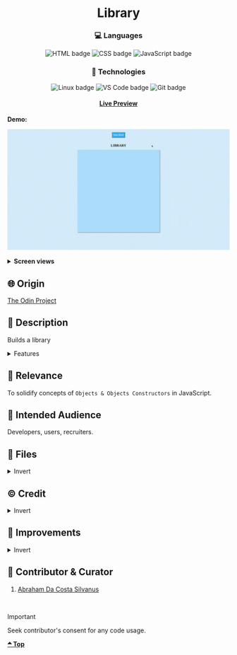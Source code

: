 <div align='center'>

# Library
</div>
<div align='center'>
    <h3>💻 Languages</h3>
    <img src="https://img.shields.io/badge/HTML5-E34F26?style=for-the-badge&logo=html5&logoColor=white" alt="HTML badge">
    <img src="https://img.shields.io/badge/CSS3-1572B6?style=for-the-badge&logo=css3&logoColor=white" alt="CSS badge">
    <img src="https://img.shields.io/badge/JavaScript-F7DF1E?style=for-the-badge&logo=javascript&logoColor=black" alt="JavaScript badge">
    <h3>🔧 Technologies</h3>
    <img src="https://img.shields.io/badge/Linux-FCC624?style=for-the-badge&logo=linux&logoColor=black" alt="Linux badge">
    <img src="https://img.shields.io/badge/VS_Code-007ACC?style=for-the-badge&logo=visual-studio-code&logoColor=white" alt="VS Code badge">
    <img src="https://img.shields.io/badge/Git-F05032?style=for-the-badge&logo=git&logoColor=white" alt="Git badge">
    <h4><a href="https://asdacosta.github.io/library/">Live Preview</a></h4>
</div>

**Demo:**

![Live Demo](./readme-assets/library-demo.gif)

<details>

**<summary>Screen views</summary>**

**Desktop View:**

<img src="./readme-assets/desktop.png" alt="desktop view">
<br>

**Mobile View:**

</details>

## 🌐 Origin
[The Odin Project](https://www.theodinproject.com/)

## 📝 Description
Builds a library

<details>
<summary>Features</summary>

* Adds only non-empty valid books to the library.
* Library takes a maximum of nine books.
* Delete a book from the library with `Clear` button.
* Alternate a given book as 'Read' or 'Not read' with `Flip` button.
* Validates all inputs

</details>

## 🎯 Relevance
To solidify concepts of `Objects & Objects Constructors` in JavaScript. 

## 👥 Intended Audience
Developers, users, recruiters.

## 📂 Files
<details>
<summary>Invert</summary>

| File | Description |
| - | - |
|`src/*`| Source files that are bundled into the output directory `dist/`.|
|`src/index.js`| The main JavaScript entry point that bundling begins.|
|`dist/*`| Output files from bundling of files in directory `src/`.|
|`dist/main.js`| Main JavaScript output file that contains the bundled JavaScript code. Code is minified and optimized for deployment (Due to mode set to production in webpack config). |
|`package*`| Contains details of project and dependencies versions.|
| `algorithm.txt` | Algorithm for `JavaScript`. |
|`readme-assets/*`| Live demo and different screen views used in `README.md`.|

</details>

## ©️ Credit
<details>
<summary>Invert</summary>

| File | Description |
| - | - |
|`src/imgs/library.jpg`| Photo created by Janko Ferlič on [Unsplash](https://unsplash.com/).|

</details>

## 🔄 Improvements
<details>
<summary>Invert</summary>

- [x] Add an appealing background image
- [x] Let books be added from top-left
- [x] User should be able to exit dialog.
- [ ] Add local storage for books added.

</details>

## 👤 Contributor & Curator
1. [Abraham Da Costa Silvanus](https://github.com/asdacosta) 

<br>

> [!IMPORTANT]
> Seek contributor's consent for any code usage.

**[🞁 Top](#library)**
